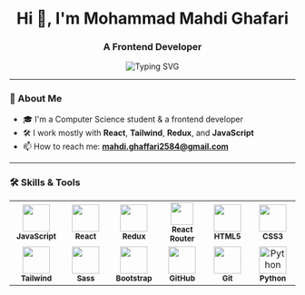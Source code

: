 <h1 align="center">Hi 👋, I'm Mohammad Mahdi Ghafari</h1>
<h3 align="center">A Frontend Developer</h3>

<p align="center">
  <img src="https://readme-typing-svg.demolab.com?font=Fira+Code&weight=500&size=22&pause=1000&center=true&vCenter=true&width=435&lines=React+Developer+%F0%9F%92%BB;Frontend+Engineer+%F0%9F%93%88;Always+Learning+New+Things+%F0%9F%93%9A;Let's+Build+Cool+Stuff+Together+%F0%9F%9A%80" alt="Typing SVG" />
</p>

---

### 🧠 About Me

- 🎓 I'm a Computer Science student & a frontend developer  
- 🛠️ I work mostly with **React**, **Tailwind**, **Redux**, and **JavaScript** 
- 📫 How to reach me: **mahdi.ghaffari2584@gmail.com**

---

### 🛠️ Skills & Tools

<table>
  <tr>
    <td align="center" width="96">
      <img src="https://cdn.jsdelivr.net/gh/devicons/devicon/icons/javascript/javascript-original.svg" width="48" height="48" />
      <br><sub><b>JavaScript</b></sub>
    </td>
    <td align="center" width="96">
      <img src="https://cdn.jsdelivr.net/gh/devicons/devicon/icons/react/react-original.svg" width="48" height="48" />
      <br><sub><b>React</b></sub>
    </td>
    <td align="center" width="96">
      <img src="https://cdn.jsdelivr.net/gh/devicons/devicon/icons/redux/redux-original.svg" width="48" height="48" />
      <br><sub><b>Redux</b></sub>
    </td>
    <td align="center" width="96">
      <img src="https://img.icons8.com/ios-filled/50/ca4245/react-native.png" width="40" height="40" />
      <br><sub><b>React Router</b></sub>
    </td>
    <td align="center" width="96">
      <img src="https://cdn.jsdelivr.net/gh/devicons/devicon/icons/html5/html5-original.svg" width="48" height="48" />
      <br><sub><b>HTML5</b></sub>
    </td>
    <td align="center" width="96">
      <img src="https://cdn.jsdelivr.net/gh/devicons/devicon/icons/css3/css3-original.svg" width="48" height="48" />
      <br><sub><b>CSS3</b></sub>
    </td>
  </tr>
  <tr>
    <td align="center" width="96">
      <img src="https://img.icons8.com/color/48/000000/tailwind_css.png" width="48" height="48" />
      <br><sub><b>Tailwind</b></sub>
    </td>
    <td align="center" width="96">
      <img src="https://cdn.jsdelivr.net/gh/devicons/devicon/icons/sass/sass-original.svg" width="48" height="48" />
      <br><sub><b>Sass</b></sub>
    </td>
    <td align="center" width="96">
      <img src="https://cdn.jsdelivr.net/gh/devicons/devicon/icons/bootstrap/bootstrap-original.svg" width="48" 
       height="48" />
      <br><sub><b>Bootstrap</b></sub>
    </td>
    <td align="center" width="96">
      <img src="https://cdn.jsdelivr.net/gh/devicons/devicon/icons/github/github-original.svg" width="48" height="48" />
      <br><sub><b>GitHub</b></sub>
    </td>
    <td align="center" width="96">
      <img src="https://cdn.jsdelivr.net/gh/devicons/devicon/icons/git/git-original.svg" width="48" height="48" />
      <br><sub><b>Git</b></sub>
    </td>
    <td align="center" width="96">
      <img src="https://cdn.jsdelivr.net/gh/devicons/devicon/icons/python/python-original.svg" width="48" height="48" alt="Python" />
      <br><sub><b>Python</b></sub>
    </td>
  </tr>
</table>
